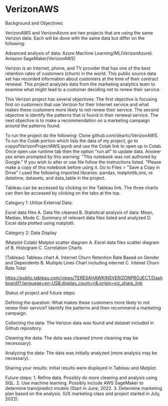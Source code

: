 # VerizonAWS

Background and Objectives: 

VerizonAWS and VerizonAzure are two projects that are using the same Verizon  data. 
Each will be done with the same data but differ on the following:

 


Advanced analysis of data:
Azure Machine Learning/ML(VerizonAzure).          Amazon SageMaker(VerizonAWS)

  
  Verizon is an Internet, phone, and TV provider that has one of the best retention rates of customers (churn) in the world. This public source  data set  has recorded information about customers at the time of their contract renewal. This project analyzes data from the  marketing analytics team to examine what might lead to a customer deciding not to renew their service.  
  
  This Verizon project has several objectives:  The first objective is focusing first on customers that use Verizon for their Internet service and what  makes these customers more likely to not renew their service.  The second objective is identify the patterns that is found in their renewal service. The next objective is to make a recommendation on a marketing campaign around the patterns found.
 
 To run the project do the following: Clone github.com/deartc/VerizonAWS. To run the Colab portion which lists the  data of my project, go to copyofVerizonProjectAWS.ipynb and use the Colab link to open up in Colab. Once open use runtime tab then the option "run all" to update data. Answer yes when prompted by this warning: "This notebook was not authored by Google." If you wish to alter or use file follow the instructions listed. "Please make a copy of this notebook before using it. Go to Files > "Save a Copy in Drive" I used the following imported libraries: pandas, matplotlib,sns, re datetime, datasets, and data_table in the project.

Tableau can be accessed by clicking on the Tableau link.
The three charts can then be accessed by clicking on the tabs at the top.

Category 1: Utilize External Data:


Excel data files 
A. Data file cleaned  B. Statistical analysis of data: Mean, Median, Mode C. Summary of relevant data files listed and analyzed D. Excel data plotted using matplotli.

Category 2: Data Display

(Matplot Colab) Matplot scatter diagram A. Excel data files scatter diagram of B. Histogram C. Correlation Charts 


(Tableau) Tableau chart  A.  Internet Churn Retention Rate Based on Gender and Dependents   B.  Multiple Lines Chart including internet C. Intenet Churn Rate Total 




https://public.tableau.com/views/TERESAHAWKINSVERIZONPROJECT/Dashboard1?:language=en-US&:display_count=n&:origin=viz_share_link




Status of project and future steps:

Defining the question:  What  makes these customers more likely to not renew their service? Identify the patterns and then recommend  a marketing campaign.                            

Collecting the data:      The Verizon data was found and dataset included in Github repository.

Cleaning the data:        The data was cleaned (more cleaning may be necesssary).

Analyzing the data:       The data was initially analyzed (more analysis may be necessary).

Sharing your results:      Initial results were displayed in Tableau and Matplot. 


Future steps:             1. Refine data. Possibly do more cleaning and analysis using SQL. 
                          2. Use machine learning. Possibly  include AWS SageMaker to determine train/predict models  (Start in June, 2022.
                          3. Determine marketing plan based on the analysis.  (UX  marketing class and project started in July, 2022).  


     
